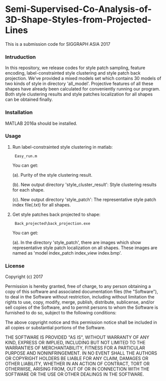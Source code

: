 # Semi-Supervised-Co-Analysis-of-3D-Shape-Styles-from-Projected-Lines
This is a submission code for SIGGRAPH ASIA 2017

### Intruduction

In this repository, we release codes for style patch sampling, feature encoding, label-constrainted style clustering and style patch back projection.
We've provided a mixed models set which contains 30 models of two kinds of style in directory 'all_model'.
Projective features of all these shapes have already been calculated for conveniently running our program.
Both style clustering results and style patches localization for all shapes can be obtained finally.

### Installation

MATLAB 2016a should be installed.

### Usage

1. Run label-constrainted style clustering in matlab:
  
        Easy_run.m
  
   You can get:
   
   (a). Purity of the style clustering result.
   
   (b). New output directory 'style_cluster_result': Style clustering results for each shape.
   
   (c). New output directory 'style_patch': The representative style patch index file(.txt) for all shapes.

2. Get style patches back projected to shape:
  
        Back_projected\back_projection.exe
  
   You can get:
   
   (a). In the directory 'style_patch', there are images which show representative style patch localization on all shapes. 
   These images are named as 'model index\_patch index\_view index.bmp'.

### License

Copyright (c) 2017

Permission is hereby granted, free of charge, to any person obtaining a copy
of this software and associated documentation files (the "Software"), to deal
in the Software without restriction, including without limitation the rights
to use, copy, modify, merge, publish, distribute, sublicense, and/or sell
copies of the Software, and to permit persons to whom the Software is
furnished to do so, subject to the following conditions:

The above copyright notice and this permission notice shall be included in all
copies or substantial portions of the Software.

THE SOFTWARE IS PROVIDED "AS IS", WITHOUT WARRANTY OF ANY KIND, EXPRESS OR
IMPLIED, INCLUDING BUT NOT LIMITED TO THE WARRANTIES OF MERCHANTABILITY,
FITNESS FOR A PARTICULAR PURPOSE AND NONINFRINGEMENT. IN NO EVENT SHALL THE
AUTHORS OR COPYRIGHT HOLDERS BE LIABLE FOR ANY CLAIM, DAMAGES OR OTHER
LIABILITY, WHETHER IN AN ACTION OF CONTRACT, TORT OR OTHERWISE, ARISING FROM,
OUT OF OR IN CONNECTION WITH THE SOFTWARE OR THE USE OR OTHER DEALINGS IN THE
SOFTWARE.